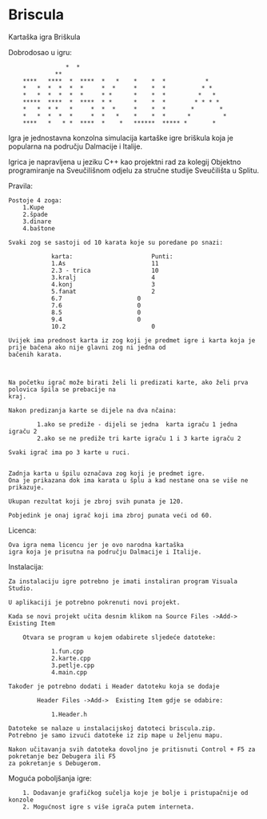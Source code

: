 # Briscula
Kartaška igra Briškula


Dobrodosao u igru:

			        *  *
				 **
		****   ****  *  ****  *   *    *    *  *           *
		*   *  *  *  *  *     *  *     *    *  *          * *
		*   *  *  *  *  *     * *      *    *  *         *   *
		*****  ****  *  ****  * *      *    *  *        * * * *   
		*   *  * *   *     *  *  *     *    *  *       *       *
		*   *  *  *  *     *  *   *    *    *  *      *         *
		****   *   * *  ****  *    *   ******  ***** * 		 *


Igra je jednostavna konzolna simulacija kartaške igre briškula koja je popularna
na području Dalmacije i Italije.


Igrica je napravljena u jeziku C++ kao projektni rad za kolegij Objektno programiranje na 
Sveučilišnom odjelu za stručne studije Sveučilišta u Splitu.

Pravila:

	Postoje 4 zoga:
		1.Kupe
		2.špade
		3.dinare
		4.baštone

	Svaki zog se sastoji od 10 karata koje su poredane po snazi:
			
				karta:						Punti:
				1.As						11
				2.3 - trica					10
				3.kralj						4
				4.konj						3
				5.fanat						2
				6.7						0
				7.6						0
				8.5						0
				9.4						0
				10.2						0

	Uvijek ima prednost karta iz zog koji je predmet igre i karta koja je prije bačena ako nije glavni zog ni jedna od 
	bačenih karata.



	Na početku igrač može birati želi li predizati karte, ako želi prva polovica špila se prebacije na 
	kraj.

	Nakon predizanja karte se dijele na dva nčaina:

			1.ako se prediže - dijeli se jedna  karta igraču 1 jedna igraču 2 
			2.ako se ne prediže tri karte igraču 1 i 3 karte igraču 2

	Svaki igrač ima po 3 karte u ruci.


	Zadnja karta u špilu označava zog koji je predmet igre.
	Ona je prikazana dok ima karata u šplu a kad nestane ona se više ne prikazuje.

	Ukupan rezultat koji je zbroj svih punata je 120.

	Pobjedink je onaj igrač koji ima zbroj punata veći od 60.


Licenca: 

	Ova igra nema licencu jer je ovo narodna kartaška
	igra koja je prisutna na području Dalmacije i Italije.



Instalacija:

	Za instalaciju igre potrebno je imati instaliran program Visuala Studio.

	U aplikaciji je potrebno pokrenuti novi projekt.

	Kada se novi projekt učita desnim klikom na Source Files ->Add->  Existing Item
			
		Otvara se program u kojem odabirete sljedeće datoteke:

				1.fun.cpp
				2.karte.cpp
				3.petlje.cpp
				4.main.cpp

	Također je potrebno dodati i Header datoteku koja se dodaje 
			
			Header Files ->Add->  Existing Item gdje se odabire:

				1.Header.h

	Datoteke se nalaze u instalacijskoj datoteci briscula.zip.
	Potrebno je samo izvući datoteke iz zip mape u željenu mapu.

	Nakon učitavanja svih datoteka dovoljno je pritisnuti Control + F5 za pokretanje bez Debugera ili F5
	za pokretanje s Debugerom.




Moguća poboljšanja igre:

		1. Dodavanje grafičkog sučelja koje je bolje i pristupačnije od konzole
		2. Mogućnost igre s više igrača putem interneta.
	

